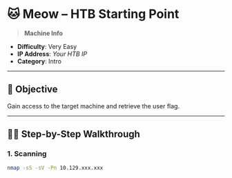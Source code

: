 # 🐱 Meow – HTB Starting Point

> **Machine Info**
- **Difficulty**: Very Easy
- **IP Address**: _Your HTB IP_
- **Category**: Intro

---

## 📌 Objective
Gain access to the target machine and retrieve the user flag.

---

## 🕵️‍♀️ Step-by-Step Walkthrough

### 1. Scanning

```bash
nmap -sS -sV -Pn 10.129.xxx.xxx

